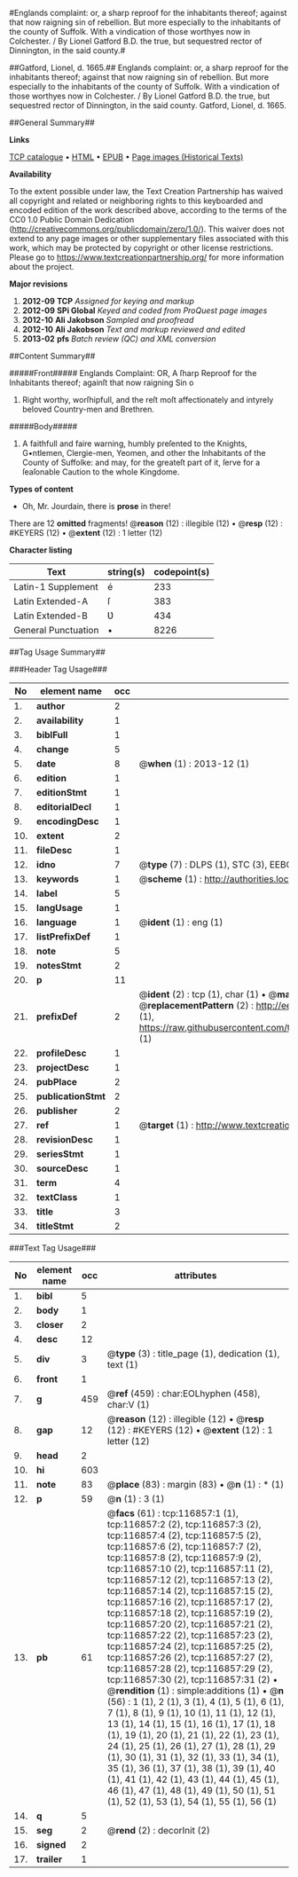 #Englands complaint: or, a sharp reproof for the inhabitants thereof; against that now raigning sin of rebellion. But more especially to the inhabitants of the county of Suffolk. With a vindication of those worthyes now in Colchester. / By Lionel Gatford B.D. the true, but sequestred rector of Dinnington, in the said county.#

##Gatford, Lionel, d. 1665.##
Englands complaint: or, a sharp reproof for the inhabitants thereof; against that now raigning sin of rebellion. But more especially to the inhabitants of the county of Suffolk. With a vindication of those worthyes now in Colchester. / By Lionel Gatford B.D. the true, but sequestred rector of Dinnington, in the said county.
Gatford, Lionel, d. 1665.

##General Summary##

**Links**

[TCP catalogue](http://www.ota.ox.ac.uk/tcp/)  • 
[HTML](http://tei.it.ox.ac.uk/tcp/Texts-HTML/free/A85/A85832.html)  • 
[EPUB](http://tei.it.ox.ac.uk/tcp/Texts-EPUB/free/A85/A85832.epub) • 
[Page images (Historical Texts)](https://historicaltexts.jisc.ac.uk/eebo-99864625e)

**Availability**

To the extent possible under law, the Text Creation Partnership has waived all copyright and related or neighboring rights to this keyboarded and encoded edition of the work described above, according to the terms of the CC0 1.0 Public Domain Dedication (http://creativecommons.org/publicdomain/zero/1.0/). This waiver does not extend to any page images or other supplementary files associated with this work, which may be protected by copyright or other license restrictions. Please go to https://www.textcreationpartnership.org/ for more information about the project.

**Major revisions**

1. __2012-09__ __TCP__ *Assigned for keying and markup*
1. __2012-09__ __SPi Global__ *Keyed and coded from ProQuest page images*
1. __2012-10__ __Ali Jakobson__ *Sampled and proofread*
1. __2012-10__ __Ali Jakobson__ *Text and markup reviewed and edited*
1. __2013-02__ __pfs__ *Batch review (QC) and XML conversion*

##Content Summary##

#####Front#####
Englands Complaint: OR, A ſharp Reproof for the Inhabitants thereof; againſt that now raigning Sin o
1. Right worthy, worſhipfull, and the reſt moſt affectionately and intyrely beloved Country-men and Brethren.

#####Body#####

1. A faithfull and faire warning, humbly preſented to the Knights, G•ntlemen, Clergie-men, Yeomen, and other the Inhabitants of the County of Suffolke: and may, for the greateſt part of it, ſerve for a ſeaſonable Caution to the whole Kingdome.

**Types of content**

  * Oh, Mr. Jourdain, there is **prose** in there!

There are 12 **omitted** fragments! 
 @__reason__ (12) : illegible (12)  •  @__resp__ (12) : #KEYERS (12)  •  @__extent__ (12) : 1 letter (12)

**Character listing**


|Text|string(s)|codepoint(s)|
|---|---|---|
|Latin-1 Supplement|é|233|
|Latin Extended-A|ſ|383|
|Latin Extended-B|Ʋ|434|
|General Punctuation|•|8226|

##Tag Usage Summary##

###Header Tag Usage###

|No|element name|occ|attributes|
|---|---|---|---|
|1.|__author__|2||
|2.|__availability__|1||
|3.|__biblFull__|1||
|4.|__change__|5||
|5.|__date__|8| @__when__ (1) : 2013-12 (1)|
|6.|__edition__|1||
|7.|__editionStmt__|1||
|8.|__editorialDecl__|1||
|9.|__encodingDesc__|1||
|10.|__extent__|2||
|11.|__fileDesc__|1||
|12.|__idno__|7| @__type__ (7) : DLPS (1), STC (3), EEBO-CITATION (1), PROQUEST (1), VID (1)|
|13.|__keywords__|1| @__scheme__ (1) : http://authorities.loc.gov/ (1)|
|14.|__label__|5||
|15.|__langUsage__|1||
|16.|__language__|1| @__ident__ (1) : eng (1)|
|17.|__listPrefixDef__|1||
|18.|__note__|5||
|19.|__notesStmt__|2||
|20.|__p__|11||
|21.|__prefixDef__|2| @__ident__ (2) : tcp (1), char (1)  •  @__matchPattern__ (2) : ([0-9\-]+):([0-9IVX]+) (1), (.+) (1)  •  @__replacementPattern__ (2) : http://eebo.chadwyck.com/downloadtiff?vid=$1&page=$2 (1), https://raw.githubusercontent.com/textcreationpartnership/Texts/master/tcpchars.xml#$1 (1)|
|22.|__profileDesc__|1||
|23.|__projectDesc__|1||
|24.|__pubPlace__|2||
|25.|__publicationStmt__|2||
|26.|__publisher__|2||
|27.|__ref__|1| @__target__ (1) : http://www.textcreationpartnership.org/docs/. (1)|
|28.|__revisionDesc__|1||
|29.|__seriesStmt__|1||
|30.|__sourceDesc__|1||
|31.|__term__|4||
|32.|__textClass__|1||
|33.|__title__|3||
|34.|__titleStmt__|2||


###Text Tag Usage###

|No|element name|occ|attributes|
|---|---|---|---|
|1.|__bibl__|5||
|2.|__body__|1||
|3.|__closer__|2||
|4.|__desc__|12||
|5.|__div__|3| @__type__ (3) : title_page (1), dedication (1), text (1)|
|6.|__front__|1||
|7.|__g__|459| @__ref__ (459) : char:EOLhyphen (458), char:V (1)|
|8.|__gap__|12| @__reason__ (12) : illegible (12)  •  @__resp__ (12) : #KEYERS (12)  •  @__extent__ (12) : 1 letter (12)|
|9.|__head__|2||
|10.|__hi__|603||
|11.|__note__|83| @__place__ (83) : margin (83)  •  @__n__ (1) : * (1)|
|12.|__p__|59| @__n__ (1) : 3 (1)|
|13.|__pb__|61| @__facs__ (61) : tcp:116857:1 (1), tcp:116857:2 (2), tcp:116857:3 (2), tcp:116857:4 (2), tcp:116857:5 (2), tcp:116857:6 (2), tcp:116857:7 (2), tcp:116857:8 (2), tcp:116857:9 (2), tcp:116857:10 (2), tcp:116857:11 (2), tcp:116857:12 (2), tcp:116857:13 (2), tcp:116857:14 (2), tcp:116857:15 (2), tcp:116857:16 (2), tcp:116857:17 (2), tcp:116857:18 (2), tcp:116857:19 (2), tcp:116857:20 (2), tcp:116857:21 (2), tcp:116857:22 (2), tcp:116857:23 (2), tcp:116857:24 (2), tcp:116857:25 (2), tcp:116857:26 (2), tcp:116857:27 (2), tcp:116857:28 (2), tcp:116857:29 (2), tcp:116857:30 (2), tcp:116857:31 (2)  •  @__rendition__ (1) : simple:additions (1)  •  @__n__ (56) : 1 (1), 2 (1), 3 (1), 4 (1), 5 (1), 6 (1), 7 (1), 8 (1), 9 (1), 10 (1), 11 (1), 12 (1), 13 (1), 14 (1), 15 (1), 16 (1), 17 (1), 18 (1), 19 (1), 20 (1), 21 (1), 22 (1), 23 (1), 24 (1), 25 (1), 26 (1), 27 (1), 28 (1), 29 (1), 30 (1), 31 (1), 32 (1), 33 (1), 34 (1), 35 (1), 36 (1), 37 (1), 38 (1), 39 (1), 40 (1), 41 (1), 42 (1), 43 (1), 44 (1), 45 (1), 46 (1), 47 (1), 48 (1), 49 (1), 50 (1), 51 (1), 52 (1), 53 (1), 54 (1), 55 (1), 56 (1)|
|14.|__q__|5||
|15.|__seg__|2| @__rend__ (2) : decorInit (2)|
|16.|__signed__|2||
|17.|__trailer__|1||
